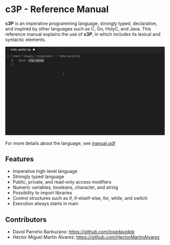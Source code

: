 # c3P - Reference Manual

__c3P__ is an imperative programming language, strongly typed, declarative,
and inspired by other languages such as C, Go, HolyC, and Java. This reference
manual explains the use of __c3P__, in which includes its lexical and syntactic elements.

![features](https://github.com/losedavidpb/c3P-lang/blob/main/support/vscode/images/features.gif)

For more details about the language, see
[manual.pdf](https://github.com/losedavidpb/c3P-lang/blob/main/document/spanish/manual.pdf)

## Features

* Imperative high-level language
* Strongly typed language
* Public, private, and read-only access modifiers
* Numeric variables, booleans, character, and string
* Possibility to import libraries
* Control structures such as if, if-elseif-else, for, while, and switch
* Execution always starts in main

## Contributors

* David Parreño Barbuzano: https://github.com/losedavidpb
* Héctor Miguel Martín Álvarez: https://github.com/HectorMartinAlvarez
